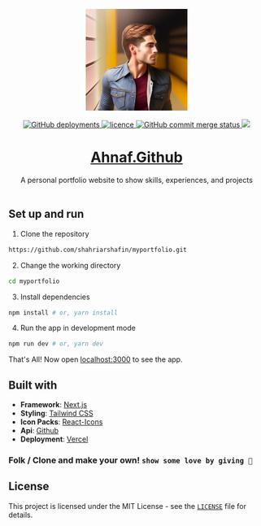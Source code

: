 <p align="center">
    <img src="public/assets/images/icons/icon-384x384.png" alt="Logo" width="200">
</p>

<p align="center">
<a href="" target="blank">
<img alt="GitHub deployments" src="http://therealsujitk-vercel-badge.vercel.app/?app=therealsujitk-vercel-badge&style=for-the-badge&logo=false">
</a>
<a href="https://github.com/mdaliahnaf/MdAliAhnaf.github.io/blob/master/LICENSE" target="blank">
<img src="https://img.shields.io/badge/License-MIT-blue?style=flat-square" alt="licence" />
</a>
<a href="https://github.com/mdaliahnaf/MdAliAhnaf.github.io/commits/5cfcaaf0b34dd5d086bbb8079373364aa2f169d2" target="blank">
<img alt="GitHub commit merge status" src="https://img.shields.io/github/commit-status/mdaliahnaf/MdAliAhnaf.github.io/master/efc47576d96123509711d275c6fe613a3bfe4b94?style=flat-square"/>
</a>
<a href="https://twitter.com/intent/tweet?text=👋%20Check%20this%20amazing%20portfolio!%20https://mdaliahnaf.github.io/,%20created%20by%20@twilightggwp">
<img src="https://img.shields.io/twitter/url?label=Share%20on%20Twitter&style=social&url=https%3A%2F%2Fgithub.com%2Fmdali%2Fahnaf">
</a>
</p>

<div align="center">
<h1>
<a href="https://mdaliahnaf.github.io/" target="_blank">Ahnaf.Github</a>
</h1>
A personal portfolio website to show skills, experiences, and projects
</div>

<br/>

## Set up and run

1. Clone the repository

```bash
https://github.com/shahriarshafin/myportfolio.git
```

2. Change the working directory

```bash
cd myportfolio
```

3. Install dependencies

```bash
npm install # or, yarn install
```

4. Run the app in development mode

```bash
npm run dev # or, yarn dev
```

That's All! Now open [localhost:3000](http://localhost:3000/) to see the app.

## Built with

- **Framework**: [Next.js](https://nextjs.org/)
- **Styling**: [Tailwind CSS](https://tailwindcss.com/)
- **Icon Packs**: [React-Icons](https://react-icons.github.io/react-icons/)
- **Api**: [Github](https://api.github.com)
- **Deployment**: [Vercel](https://vercel.com)

### Folk / Clone and make your own! `show some love by giving 🌟`

## License

This project is licensed under the MIT License - see the [`LICENSE`](LICENSE) file for details.

